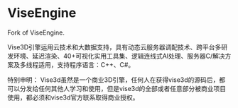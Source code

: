 # ViseEngine
Fork of ViseEngine. 

Vise3D引擎运用云技术和大数据支持，具有动态云服务器调配技术、跨平台多研发环境、延迟渲染、40+可视化实用工具集、逻辑连线式AI处理、服务器C/解决方案及多线程适用，支持程序语言：C++、C#。

特别申明：
Vise3d虽然是一个商业3D引擎，任何人在获得vise3d的源码后，都可以分发给任何其他人学习和使用，但是vise3d的全部或者任意部分被商业项目使用，都必须和vise3d官方联系取得商业授权。
